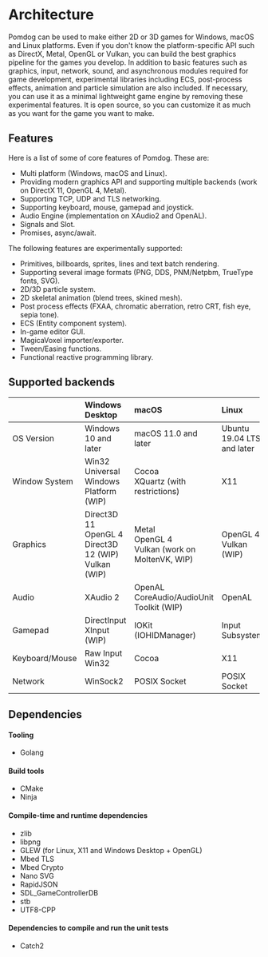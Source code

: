 # Architecture

Pomdog can be used to make either 2D or 3D games for Windows, macOS and Linux platforms.
Even if you don't know the platform-specific API such as DirectX, Metal, OpenGL or Vulkan, you can build the best graphics pipeline for the games you develop.
In addition to basic features such as graphics, input, network, sound, and asynchronous modules required for game development, experimental libraries including ECS, post-process effects, animation and particle simulation are also included.
If necessary, you can use it as a minimal lightweight game engine by removing these experimental features.
It is open source, so you can customize it as much as you want for the game you want to make.

## Features

Here is a list of some of core features of Pomdog. These are:

- Multi platform (Windows, macOS and Linux).
- Providing modern graphics API and supporting multiple backends (work on DirectX 11, OpenGL 4, Metal).
- Supporting TCP, UDP and TLS networking.
- Supporting keyboard, mouse, gamepad and joystick.
- Audio Engine (implementation on XAudio2 and OpenAL).
- Signals and Slot.
- Promises, async/await.

The following features are experimentally supported:

- Primitives, billboards, sprites, lines and text batch rendering.
- Supporting several image formats (PNG, DDS, PNM/Netpbm, TrueType fonts, SVG).
- 2D/3D particle system.
- 2D skeletal animation (blend trees, skined mesh).
- Post process effects (FXAA, chromatic aberration, retro CRT, fish eye, sepia tone).
- ECS (Entity component system).
- In-game editor GUI.
- MagicaVoxel importer/exporter.
- Tween/Easing functions.
- Functional reactive programming library.

## Supported backends

||Windows Desktop|macOS|Linux|
|:---|:---|:---|:----|
|OS Version|Windows 10 and later|macOS 11.0 and later|Ubuntu 19.04 LTS and later|
|Window System|Win32<br>Universal Windows Platform (WIP)|Cocoa<br>XQuartz (with restrictions)|X11|
|Graphics|Direct3D 11<br>OpenGL 4<br>Direct3D 12 (WIP)<br>Vulkan (WIP)|Metal<br>OpenGL 4<br>Vulkan (work on MoltenVK, WIP)|OpenGL 4<br>Vulkan (WIP)|
|Audio|XAudio 2|OpenAL<br>CoreAudio/AudioUnit Toolkit (WIP)|OpenAL|
|Gamepad|DirectInput<br>XInput (WIP)|IOKit (IOHIDManager)|Input Subsystem|
|Keyboard/Mouse|Raw Input<br>Win32|Cocoa|X11|
|Network|WinSock2|POSIX Socket|POSIX Socket|

## Dependencies

#### Tooling

- Golang

#### Build tools

- CMake
- Ninja

#### Compile-time and runtime dependencies

- zlib
- libpng
- GLEW (for Linux, X11 and Windows Desktop + OpenGL)
- Mbed TLS
- Mbed Crypto
- Nano SVG
- RapidJSON
- SDL_GameControllerDB
- stb
- UTF8-CPP

#### Dependencies to compile and run the unit tests

- Catch2
